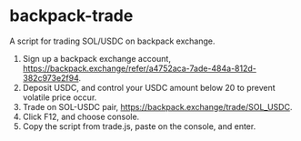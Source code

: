 # backpack-trade

A script for trading SOL/USDC on backpack exchange.

1. Sign up a backpack exchange account, https://backpack.exchange/refer/a4752aca-7ade-484a-812d-382c973e2f94.
2. Deposit USDC, and control your USDC amount below 20 to prevent volatile price occur.
3. Trade on SOL-USDC pair, https://backpack.exchange/trade/SOL_USDC.
4. Click F12, and choose console.
5. Copy the script from trade.js, paste on the console, and enter.
